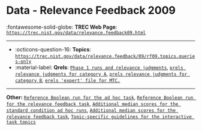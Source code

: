 # Data - Relevance Feedback 2009 

:fontawesome-solid-globe: **TREC Web Page**: [`https://trec.nist.gov/data/relevance.feedback09.html`](https://trec.nist.gov/data/relevance.feedback09.html)

---

- :octicons-question-16: **Topics**: [`https://trec.nist.gov/data/relevance.feedback/09/rf09.topics.queries-only`](https://trec.nist.gov/data/relevance.feedback/09/rf09.topics.queries-only)
- :material-label: **Qrels**: [`Phase 1 runs and relevance judgments`](https://trec.nist.gov/data/relevance.feedback/09/rf09_phase1.tar.gz), [`prels relevance judgments for category A`](https://trec.nist.gov/data/relevance.feedback/09/prels.catA.1-50.gz), [`prels relevance judgments for category B`](https://trec.nist.gov/data/relevance.feedback/09/prels.catB.1-50.gz), [`erels 'expert' file for MTC.`](https://trec.nist.gov/data/relevance.feedback/09/erels.catAB.1-50.gz)


---

**Other:** [`Reference Boolean run for the ad hoc task`](https://trec.nist.gov/data/legal/08/refL08B.gz), [`Reference Boolean run for the relevance feedback task`](https://trec.nist.gov/data/legal/08/refRF08B.gz), [`Additional median scores for the standard condition ad hoc runs`](https://trec.nist.gov/data/legal/08/mediansL08.zip), [`Additional median scores for the relevance feedback task`](https://trec.nist.gov/data/legal/08/mediansRF08.zip), [`Topic-specific guidelines for the interactive task topics`](https://trec.nist.gov/data/legal/08/LegalInteractive_TopicGuidelines_2008.pdf)
